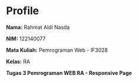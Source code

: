 <!DOCTYPE html>
<html lang="id">
<head>
    <meta charset="UTF-8">
    <meta name="viewport" content="width=device-width, initial-scale=1.0">
</head>
<body>
    <h1>Profile</h1>
    <p><strong>Nama:</strong> Rahmat Aldi Nasda</p>
    <p><strong>NIM:</strong> 122140077</p>
    <p><strong>Mata Kuliah:</strong> Pemrograman Web - IF3028</p>
    <p><strong>Kelas:</strong> RA</p>
    <p><strong>Tugas 3 Pemrograman WEB RA - Responsive Page</strong></p>
</body>
</html>
